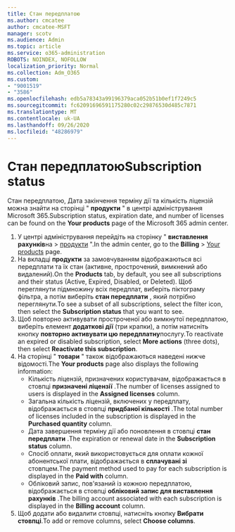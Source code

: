 ```yaml
---
title: Стан передплатою
ms.author: cmcatee
author: cmcatee-MSFT
manager: scotv
ms.audience: Admin
ms.topic: article
ms.service: o365-administration
ROBOTS: NOINDEX, NOFOLLOW
localization_priority: Normal
ms.collection: Adm_O365
ms.custom:
- "9001519"
- "3586"
ms.openlocfilehash: edb5a78343a99196379aca052b51b0ef1f7249c5
ms.sourcegitcommit: fc62091696591175280c02c29876530d485c7871
ms.translationtype: MT
ms.contentlocale: uk-UA
ms.lasthandoff: 09/26/2020
ms.locfileid: "48286979"
---
```

# <a name="subscription-status"></a><span data-ttu-id="39062-102">Стан передплатою</span><span class="sxs-lookup"><span data-stu-id="39062-102">Subscription status</span></span>

<span data-ttu-id="39062-103">Стан передплатою, Дата закінчення терміну дії та кількість ліцензій можна знайти на сторінці " **продукти** " в центрі адміністрування Microsoft 365.</span><span class="sxs-lookup"><span data-stu-id="39062-103">Subscription status, expiration date, and number of licenses can be found on the **Your products** page of the Microsoft 365 admin center.</span></span>

1. <span data-ttu-id="39062-104">У центрі адміністрування перейдіть на сторінку " **виставлення рахунків**на  >  [продукти](https://go.microsoft.com/fwlink/p/?linkid=842054) ".</span><span class="sxs-lookup"><span data-stu-id="39062-104">In the admin center, go to the **Billing** > [Your products](https://go.microsoft.com/fwlink/p/?linkid=842054) page.</span></span>
2. <span data-ttu-id="39062-105">На вкладці **продукти** за замовчуванням відображаються всі передплати та їх стан (активне, прострочений, вимкнений або видалений).</span><span class="sxs-lookup"><span data-stu-id="39062-105">On the **Products** tab, by default, you see all subscriptions and their status (Active, Expired, Disabled, or Deleted).</span></span> <span data-ttu-id="39062-106">Щоб переглянути підмножину всіх передплат, виберіть піктограму фільтра, а потім виберіть **стан передплати** , який потрібно переглянути.</span><span class="sxs-lookup"><span data-stu-id="39062-106">To see a subset of all subscriptions, select the filter icon, then select the **Subscription status** that you want to see.</span></span>
3. <span data-ttu-id="39062-107">Щоб повторно активувати простроченої або вимкнутої передплатою, виберіть елемент **додаткові дії** (три крапки), а потім натисніть кнопку **повторно активувати цю передплатну**послугу.</span><span class="sxs-lookup"><span data-stu-id="39062-107">To reactivate an expired or disabled subscription, select **More actions** (three dots), then select **Reactivate this subscription**.</span></span>
4. <span data-ttu-id="39062-108">На сторінці " **товари** " також відображаються наведені нижче відомості.</span><span class="sxs-lookup"><span data-stu-id="39062-108">The **Your products** page also displays the following information:</span></span>
    - <span data-ttu-id="39062-109">Кількість ліцензій, призначених користувачам, відображається в стовпці **призначені ліцензії** .</span><span class="sxs-lookup"><span data-stu-id="39062-109">The number of licenses assigned to users is displayed in the **Assigned licenses** column.</span></span>
    - <span data-ttu-id="39062-110">Загальна кількість ліцензій, включених у передплату, відображається в стовпці **придбаної кількості** .</span><span class="sxs-lookup"><span data-stu-id="39062-110">The total number of licenses included in the subscription is displayed in the **Purchased quantity** column.</span></span>
    - <span data-ttu-id="39062-111">Дата завершення терміну дії або поновлення в стовпці **стан передплати** .</span><span class="sxs-lookup"><span data-stu-id="39062-111">The expiration or renewal date in the **Subscription status** column.</span></span>
    - <span data-ttu-id="39062-112">Спосіб оплати, який використовується для оплати кожної абонентської плати, відображається в **сплачувані зі** стовпцем.</span><span class="sxs-lookup"><span data-stu-id="39062-112">The payment method used to pay for each subscription is displayed in the **Paid with** column.</span></span>
    - <span data-ttu-id="39062-113">Обліковий запис, пов'язаний із кожною передплатою, відображається в стовпці **обліковий запис для виставлення рахунків** .</span><span class="sxs-lookup"><span data-stu-id="39062-113">The billing account associated with each subscription is displayed in the **Billing account** column.</span></span>
5. <span data-ttu-id="39062-114">Щоб додати або видалити стовпці, натисніть кнопку **Вибрати стовпці**.</span><span class="sxs-lookup"><span data-stu-id="39062-114">To add or remove columns, select **Choose columns**.</span></span>